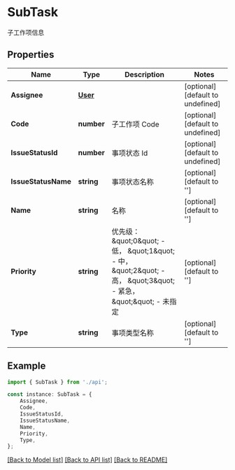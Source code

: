 # SubTask

子工作项信息

## Properties

Name | Type | Description | Notes
------------ | ------------- | ------------- | -------------
**Assignee** | [**User**](User.md) |  | [optional] [default to undefined]
**Code** | **number** | 子工作项 Code | [optional] [default to undefined]
**IssueStatusId** | **number** | 事项状态 Id | [optional] [default to undefined]
**IssueStatusName** | **string** | 事项状态名称 | [optional] [default to '']
**Name** | **string** | 名称 | [optional] [default to '']
**Priority** | **string** | 优先级：  \&quot;0\&quot; - 低，  \&quot;1\&quot; - 中，  \&quot;2\&quot; - 高，  \&quot;3\&quot; - 紧急，  \&quot;\&quot; - 未指定 | [optional] [default to '']
**Type** | **string** | 事项类型名称 | [optional] [default to '']

## Example

```typescript
import { SubTask } from './api';

const instance: SubTask = {
    Assignee,
    Code,
    IssueStatusId,
    IssueStatusName,
    Name,
    Priority,
    Type,
};
```

[[Back to Model list]](../README.md#documentation-for-models) [[Back to API list]](../README.md#documentation-for-api-endpoints) [[Back to README]](../README.md)
